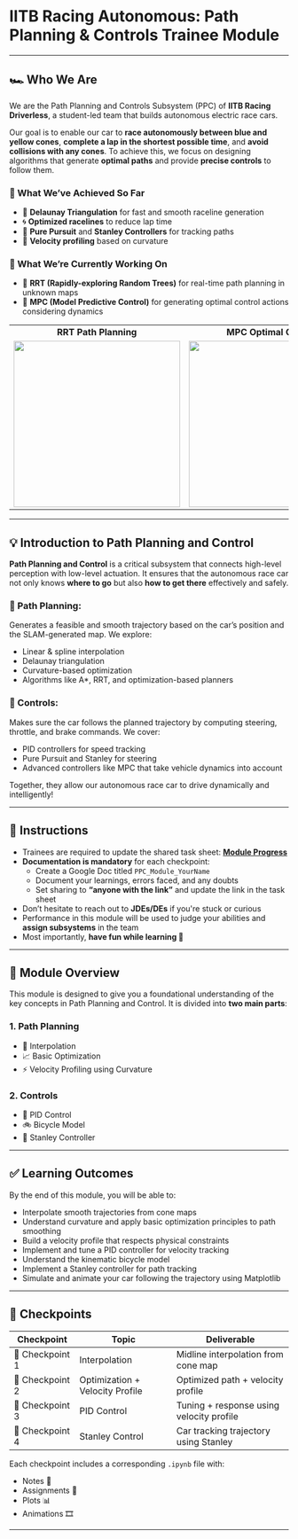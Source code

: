 # **IITB Racing Autonomous: Path Planning & Controls Trainee Module**
---

## 🏎️ Who We Are

We are the Path Planning and Controls Subsystem (PPC) of **IITB Racing Driverless**, a student-led team that builds autonomous electric race cars.

Our goal is to enable our car to **race autonomously between blue and yellow cones**, **complete a lap in the shortest possible time**, and **avoid collisions with any cones**. To achieve this, we focus on designing algorithms that generate **optimal paths** and provide **precise controls** to follow them.

### 🧠 What We’ve Achieved So Far
- 🧩 **Delaunay Triangulation** for fast and smooth raceline generation  
- 🌀 **Optimized racelines** to reduce lap time  
- 🚗 **Pure Pursuit** and **Stanley Controllers** for tracking paths  
- 🔄 **Velocity profiling** based on curvature  

### 🔬 What We’re Currently Working On
- 🌳 **RRT (Rapidly-exploring Random Trees)** for real-time path planning in unknown maps  
- 🧠 **MPC (Model Predictive Control)** for generating optimal control actions considering dynamics  

<table>
  <tr>
    <td align="center"><b>RRT Path Planning</b></td>
    <td align="center"><b>MPC Optimal Control</b></td>
    <td align="center"><b>Bot Run (PPC)</b></td>
  </tr>
  <tr>
    <td><img src="assets/RRT.gif" height="300" width="300"/></td>
    <td><img src="assets/MPC_sim.gif" height="300" width="300"/></td>
    <td><img src="assets/Bot_Run.gif" height="300" width="300"/></td>
  </tr>
</table>

---

## 💡 Introduction to Path Planning and Control

**Path Planning and Control** is a critical subsystem that connects high-level perception with low-level actuation. It ensures that the autonomous race car not only knows **where to go** but also **how to get there** effectively and safely.

### 📌 Path Planning:
Generates a feasible and smooth trajectory based on the car’s position and the SLAM-generated map. We explore:
- Linear & spline interpolation  
- Delaunay triangulation  
- Curvature-based optimization  
- Algorithms like A*, RRT, and optimization-based planners  

### 📌 Controls:
Makes sure the car follows the planned trajectory by computing steering, throttle, and brake commands. We cover:
- PID controllers for speed tracking  
- Pure Pursuit and Stanley for steering  
- Advanced controllers like MPC that take vehicle dynamics into account  

Together, they allow our autonomous race car to drive dynamically and intelligently!

---

## 📝 Instructions

- Trainees are required to update the shared task sheet: [**Module Progress**](https://docs.google.com/spreadsheets/d/1hXMS8LUICqV97NlydCMAdYh4nwJZYO785qBW0F9S0BI/edit?gid=131938418#gid=131938418)
- **Documentation is mandatory** for each checkpoint:
  - Create a Google Doc titled `PPC_Module_YourName`
  - Document your learnings, errors faced, and any doubts
  - Set sharing to **“anyone with the link”** and update the link in the task sheet
- Don’t hesitate to reach out to **JDEs/DEs** if you're stuck or curious
- Performance in this module will be used to judge your abilities and **assign subsystems** in the team
- Most importantly, **have fun while learning 🚀**

---

## 🧭 Module Overview

This module is designed to give you a foundational understanding of the key concepts in Path Planning and Control. It is divided into **two main parts**:

### 1. Path Planning
- 📍 Interpolation  
- 📈 Basic Optimization  
- ⚡ Velocity Profiling using Curvature
  
### 2. Controls
- 🔧 PID Control  
- 🚲 Bicycle Model  
- 🧭 Stanley Controller  

---

## ✅ Learning Outcomes

By the end of this module, you will be able to:
- Interpolate smooth trajectories from cone maps  
- Understand curvature and apply basic optimization principles to path smoothing  
- Build a velocity profile that respects physical constraints  
- Implement and tune a PID controller for velocity tracking  
- Understand the kinematic bicycle model  
- Implement a Stanley controller for path tracking  
- Simulate and animate your car following the trajectory using Matplotlib  

---

## 📅 Checkpoints

| Checkpoint | Topic                        | Deliverable                                |
|------------|------------------------------|--------------------------------------------|
| 📍 Checkpoint 1 | Interpolation     | Midline interpolation from cone map         |
| 📍 Checkpoint 2 | Optimization + Velocity Profile | Optimized path + velocity profile            |
| 📍 Checkpoint 3 | PID Control                  | Tuning + response using velocity profile    |
| 📍 Checkpoint 4 | Stanley Control              | Car tracking trajectory using Stanley       |

Each checkpoint includes a corresponding `.ipynb` file with:  
- Notes 📝  
- Assignments 🧪  
- Plots 📊  
- Animations 🎞️  

---
